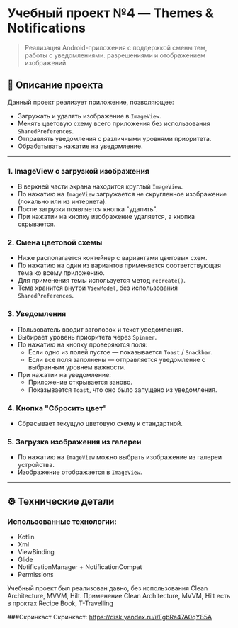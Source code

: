 # Учебный проект №4 — Themes & Notifications

> Реализация Android-приложения с поддержкой смены тем, работы с уведомлениями. разрешениями и отображением изображений.

## 🔖 Описание проекта

Данный проект реализует приложение, позволяющее:
- Загружать и удалять изображение в `ImageView`.
- Менять цветовую схему всего приложения без использования `SharedPreferences`.
- Отправлять уведомления с различными уровнями приоритета.
- Обрабатывать нажатие на уведомление.

---

### 1. ImageView с загрузкой изображения
- В верхней части экрана находится круглый `ImageView`.
- По нажатию на `ImageView` загружается не скругленное изображение (локально или из интернета).
- После загрузки появляется кнопка "удалить".
- При нажатии на кнопку изображение удаляется, а кнопка скрывается.

### 2. Смена цветовой схемы
- Ниже располагается контейнер с вариантами цветовых схем.
- По нажатию на один из вариантов применяется соответствующая тема ко всему приложению.
- Для применения темы используется метод `recreate()`.
- Тема хранится внутри `ViewModel`, без использования `SharedPreferences`.

### 3. Уведомления
- Пользователь вводит заголовок и текст уведомления.
- Выбирает уровень приоритета через `Spinner`.
- По нажатию на кнопку проверяются поля:
  - Если одно из полей пустое — показывается `Toast` / `Snackbar`.
  - Если все поля заполнены — отправляется уведомление с выбранным уровнем важности.
- При нажатии на уведомление:
  - Приложение открывается заново.
  - Показывается `Toast`, что оно было запущено из уведомления.

### 4. Кнопка "Сбросить цвет"
- Сбрасывает текущую цветовую схему к стандартной.


### 5. Загрузка изображения из галереи
- По нажатию на `ImageView` можно выбрать изображение из галереи устройства.
- Изображение отображается в `ImageView`.

---

## ⚙️ Технические детали

### Использованные технологии:
- Kotlin
- Xml
- ViewBinding
- Glide 
- NotificationManager + NotificationCompat
- Permissions

Учебный проект был реализован давно, без использования Clean Architecture, MVVM, Hilt. Применение Clean Architecture, MVVM, Hilt есть в проктах Recipe Book, T-Travelling

###Скринкаст
Скринкаст: https://disk.yandex.ru/i/FgbRa47A0qY85A

